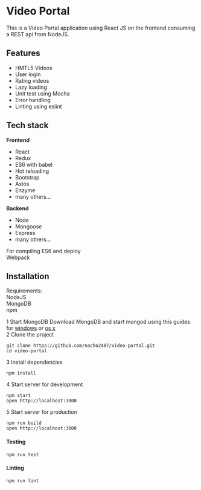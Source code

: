 # Video Portal
This is a Video Portal application using React JS on the frontend consuming a REST api from NodeJS.


## Features
   * HMTL5 Videos
   * User login
   * Rating videos
   * Lazy loading
   * Unit test using Mocha
   * Error handling
   * Linting using eslint

## Tech stack

   **Frontend**
   * React
   * Redux
   * ES6 with babel
   * Hot reloading
   * Bootstrap
   * Axios
   * Enzyme
   * many others...

   **Backend**
   * Node
   * Mongoose
   * Express
   * many others...

For compiling ES6 and deploy   
Webpack

## Installation

Requirements:   
NodeJS   
MongoDB   
npm   

1 Start MongoDB
Download MongoDB and start mongod using this guides for [windows](https://docs.mongodb.com/manual/tutorial/install-mongodb-on-windows/) or [os x](https://docs.mongodb.com/manual/tutorial/install-mongodb-on-os-x/)   
2 Clone the project
```
git clone https://github.com/nacho2487/video-portal.git
cd video-portal
```
3 Install dependencies
```
npm install
```
4 Start server for development
```
npm start
open http://localhost:3000
```
5 Start server for production
```
npm run build
open http://localhost:3000
```

#### Testing

```
npm run test
```

#### Linting

```
npm run lint
```

